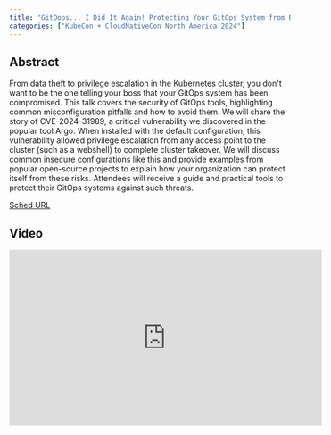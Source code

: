 ```yaml
---
title: "GitOops... I Did It Again! Protecting Your GitOps System from Being Used for Privilege Escalation - Oreen Livni & Elad Pticha, Cycode"
categories: ["KubeCon + CloudNativeCon North America 2024"]
---
```


## Abstract

From data theft to privilege escalation in the Kubernetes cluster, you don't want to be the one telling your boss that your GitOps system has been compromised. This talk covers the security of GitOps tools, highlighting common misconfiguration pitfalls and how to avoid them. We will share the story of CVE-2024-31989, a critical vulnerability we discovered in the popular tool Argo. When installed with the default configuration, this vulnerability allowed privilege escalation from any access point to the cluster (such as a webshell) to complete cluster takeover. We will discuss common insecure configurations like this and provide examples from popular open-source projects to explain how your organization can protect itself from these risks. Attendees will receive a guide and practical tools to protect their GitOps systems against such threats.

[Sched URL](https://kccncna2024.sched.com/event/3089e814626324a62d95bbcefb6da64b)

## Video

<iframe width='560' height='315' src='https://www.youtube.com/embed/Pz_Oua4L_AE' frameborder='0' allow='accelerometer; autoplay; encrypted-media; gyroscope; picture-in-picture' allowfullscreen></iframe>
